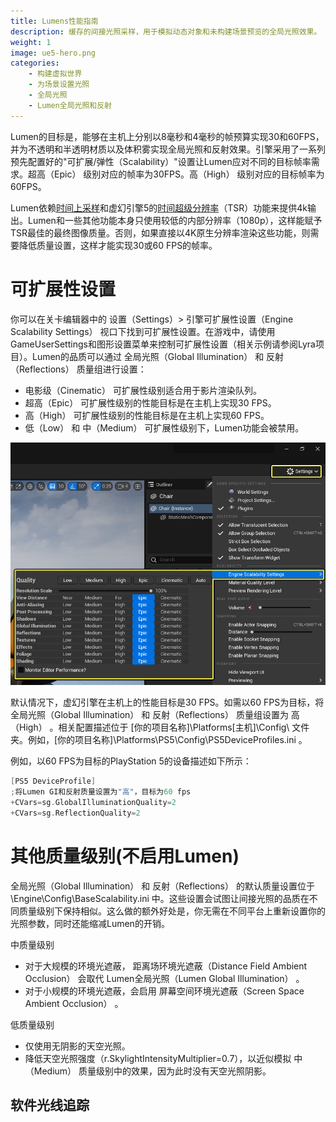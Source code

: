 ```yaml
---
title: Lumens性能指南
description: 缓存的间接光照采样，用于模拟动态对象和未构建场景预览的全局光照效果。
weight: 1
image: ue5-hero.png
categories:
    - 构建虚拟世界
    - 为场景设置光照
    - 全局光照
    - Lumen全局光照和反射
---
```

Lumen的目标是，能够在主机上分别以8毫秒和4毫秒的帧预算实现30和60FPS，并为不透明和半透明材质以及体积雾实现全局光照和反射效果。引擎采用了一系列预先配置好的"可扩展/弹性（Scalability）"设置让Lumen应对不同的目标帧率需求。超高（Epic） 级别对应的帧率为30FPS。高（High） 级别对应的目标帧率为60FPS。

Lumen依赖[时间上采样](https://zentia.github.io/p/%E5%8A%A8%E6%80%81%E5%88%86%E8%BE%A8%E7%8E%87/)和虚幻引擎5的[时间超级分辨率](https://zentia.github.io/p/%E6%97%B6%E9%97%B4%E8%B6%85%E7%BA%A7%E5%88%86%E8%BE%A8%E7%8E%87/)（TSR）功能来提供4k输出。Lumen和一些其他功能本身只使用较低的内部分辨率（1080p），这样能赋予TSR最佳的最终图像质量。否则，如果直接以4K原生分辨率渲染这些功能，则需要降低质量设置，这样才能实现30或60 FPS的帧率。

# 可扩展性设置

你可以在关卡编辑器中的 设置（Settings）> 引擎可扩展性设置（Engine Scalability Settings） 视口下找到可扩展性设置。在游戏中，请使用GameUserSettings和图形设置菜单来控制可扩展性设置（相关示例请参阅Lyra项目）。Lumen的品质可以通过 全局光照（Global Illumination） 和 反射（Reflections） 质量组进行设置：
- 电影级（Cinematic） 可扩展性级别适合用于影片渲染队列。
- 超高（Epic） 可扩展性级别的性能目标是在主机上实现30 FPS。 
- 高（High） 可扩展性级别的性能目标是在主机上实现60 FPS。
- 低（Low） 和 中（Medium） 可扩展性级别下，Lumen功能会被禁用。

![](engine-scalability-settings.png)

默认情况下，虚幻引擎在主机上的性能目标是30 FPS。如需以60 FPS为目标，将 全局光照（Global Illumination） 和 反射（Reflections） 质量组设置为 高（High） 。相关配置描述位于 [你的项目名称]\Platforms[主机]\Config\ 文件夹。例如，[你的项目名称]\Platforms\PS5\Config\PS5DeviceProfiles.ini 。

例如，以60 FPS为目标的PlayStation 5的设备描述如下所示：

```c++
[PS5 DeviceProfile]
;将Lumen GI和反射质量设置为"高"，目标为60 fps
+CVars=sg.GlobalIlluminationQuality=2
+CVars=sg.ReflectionQuality=2
```

# 其他质量级别(不启用Lumen)

全局光照（Global Illumination） 和 反射（Reflections） 的默认质量设置位于 \Engine\Config\BaseScalability.ini 中。这些设置会试图让间接光照的品质在不同质量级别下保持相似。这么做的额外好处是，你无需在不同平台上重新设置你的光照参数，同时还能缩减Lumen的开销。

中质量级别
- 对于大规模的环境光遮蔽， 距离场环境光遮蔽（Distance Field Ambient Occlusion） 会取代 Lumen全局光照（Lumen Global Illumination） 。
- 对于小规模的环境光遮蔽，会启用 屏幕空间环境光遮蔽（Screen Space Ambient Occlusion） 。

低质量级别
- 仅使用无阴影的天空光照。
- 降低天空光照强度（r.SkylightIntensityMultiplier=0.7），以近似模拟 中（Medium） 质量级别中的效果，因为此时没有天空光照阴影。

## 软件光线追踪